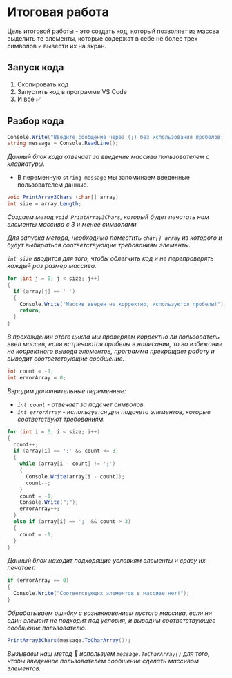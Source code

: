 # Итоговая работа
Цель итоговой работы - это создать код, который позволяет из массва выделить те элементы, которые содержат в себе не более трех символов и вывести их на экран.
## Запуск кода 
1. Скопировать код 
2. Запустить код в программе VS Code
3. И все :white_check_mark:
## Разбор кода 
```C#
Console.Write("Введите сообщение через (;) без использования пробелов: ");
string message = Console.ReadLine();
```
*Данный блок кода отвечает за введение массива пользователем с клавиатуры*.
+ В переменную `string message` мы запоминаем введенные пользователем данные.
``` C#
void PrintArray3Chars (char[] array)
int size = array.Length;
```
*Создаем метод `void PrintArray3Chars`, который будет печатать нам элементы массива с 3 и менее символами.*

*Для запуска метода, необходимо поместить `char[] array` из которого и будут выбираться соответствующие требованиям элементы.*

*`int size` вводится для того, чтобы облегчить код и не перепроверять каждый раз размер массива.*
```C#
for (int j = 0; j < size; j++)
{
  if (array[j] == ' ')
  {
    Console.Write("Массив введен не корректно, используются пробелы!");
    return;
  }
}
```
*В прохождении этого цикла мы проверяем корректно ли пользователь ввел массив, если встречаются пробелы в написании, то во избежании не корректного вывода элементов, программа прекращает работу и выводит соответствующие сообщение.*
```C#
int count = -1;
int errorArray = 0;
```
*Ввродим дополнительные переменные:*
+ *`int count` - отвечает за подсчет символов.*
+ *`int errorArray` - используется для подсчета элементов, которые соответствуют требованиям.*
``` C#
for (int i = 0; i < size; i++)
{
  count++;
  if (array[i] == ';' && count <= 3)
  {
    while (array[i - count] != ';')
    {
      Console.Write(array[i - count]);
      count--;
    }
    count = -1;
    Console.Write(";");
    errorArray++;
  }
  else if (array[i] == ';' && count > 3)
  {
    count = -1;
  }
}
```
*Данный блок находит подходящие условиям элементы и сразу их печатает.*
```C#
if (errorArray == 0)
{
  Console.Write("Соответсвующих элементов в массиве нет!");
}
```
*Обрабатываем ошибку с возникновением пустого массива, если ни один элемент не подходит под условия, и выводим соответствующее сообщение пользователю.*
```C#
PrintArray3Chars(message.ToCharArray());
```
*Вызываем наш метод :tada: используем `message.ToCharArray()` для того, чтобы введенное пользователем сообщение сделать массивом элементов.*